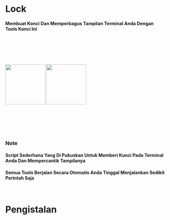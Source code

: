 # Lock
<h4>Membuat Konci Dan Memperbagus Tampilan Terminal Anda Dengan Tools Konci Ini
<br>
<br><br><br><br><br><br>
<img src="https://k.top4top.io/p_190843mr21.jpg" width="125">
<img src="https://j.top4top.io/p_1908udn8g0.jpg" width="125">
<br><br><br><br><br><br>
<h3>Note
<h4>Script Sederhana Yang Di Pukuskan Untuk Memberi Kunci Pada Terminal Anda Dan Mempercantik Tampilanya
<h4>Semua Tools Berjalan Secara Otomatis Anda Tinggal Menjalankan Sedikit Perintah Saja
<br><br><br>

# Pengistalan
